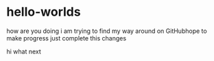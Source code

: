 # hello-worlds
how are you doing
i am trying to find my way around on GitHubhope to make progress
just complete this changes 


hi what next
